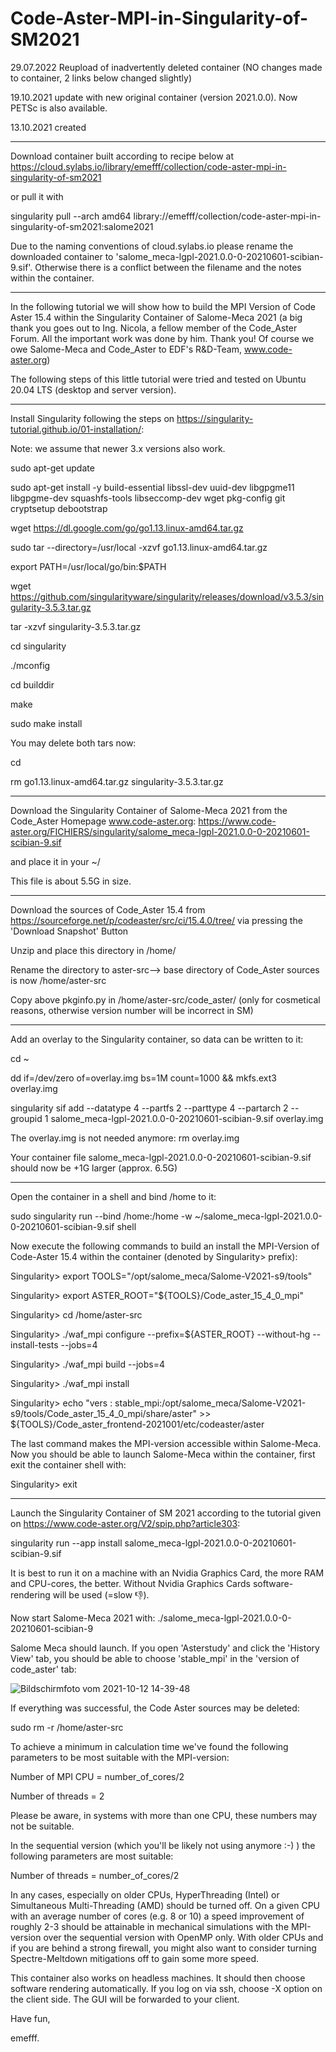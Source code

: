 # Code-Aster-MPI-in-Singularity-of-SM2021

29.07.2022 Reupload of inadvertently deleted container (NO changes made to container, 2 links below changed slightly)

19.10.2021 update with new original container (version 2021.0.0). Now PETSc is also available.

13.10.2021 created

________________________________________________________________________________________________________________________________________________
Download container built according to recipe below at https://cloud.sylabs.io/library/emefff/collection/code-aster-mpi-in-singularity-of-sm2021

or pull it with

singularity pull --arch amd64 library://emefff/collection/code-aster-mpi-in-singularity-of-sm2021:salome2021 
 
Due to the naming conventions of cloud.sylabs.io please rename the downloaded container to 'salome_meca-lgpl-2021.0.0-0-20210601-scibian-9.sif'. Otherwise there is a conflict between the filename and the notes within the container.

________________________________________________________________________________________________________

In the following tutorial we will show how to build the MPI Version of Code Aster 15.4 within the Singularity Container of Salome-Meca 2021
(a big thank you goes out to Ing. Nicola, a fellow member of the Code_Aster Forum. All the important work was done by him. Thank you! Of course we owe Salome-Meca and Code_Aster to EDF's R&D-Team, www.code-aster.org)

The following steps of this little tutorial were tried and tested on Ubuntu 20.04 LTS (desktop and server version).

________________________________________________________________________________________________________
Install Singularity following the steps on https://singularity-tutorial.github.io/01-installation/:

Note: we assume that newer 3.x versions also work.

sudo apt-get update

sudo apt-get install -y build-essential libssl-dev uuid-dev libgpgme11  libgpgme-dev squashfs-tools libseccomp-dev wget pkg-config git cryptsetup debootstrap
    
wget https://dl.google.com/go/go1.13.linux-amd64.tar.gz

sudo tar --directory=/usr/local -xzvf go1.13.linux-amd64.tar.gz

export PATH=/usr/local/go/bin:$PATH

wget https://github.com/singularityware/singularity/releases/download/v3.5.3/singularity-3.5.3.tar.gz

tar -xzvf singularity-3.5.3.tar.gz

cd singularity

./mconfig

cd builddir

make

sudo make install

You may delete both tars now:

cd

rm go1.13.linux-amd64.tar.gz singularity-3.5.3.tar.gz

_________________________________________________________________________________________________________
Download the Singularity Container of Salome-Meca 2021 from the Code_Aster Homepage www.code-aster.org:
https://www.code-aster.org/FICHIERS/singularity/salome_meca-lgpl-2021.0.0-0-20210601-scibian-9.sif

and place it in your ~/

This file is about 5.5G in size.

_________________________________________________________________________________________________________
Download the sources of Code_Aster 15.4 from https://sourceforge.net/p/codeaster/src/ci/15.4.0/tree/ via pressing
the 'Download Snapshot' Button

Unzip and place this directory in /home/

Rename the directory to aster-src--> base directory of Code_Aster sources is now /home/aster-src

Copy above pkginfo.py in /home/aster-src/code_aster/ (only for cosmetical reasons, otherwise version number will be incorrect in SM)
_________________________________________________________________________________________________________
Add an overlay to the Singularity container, so data can be written to it:

cd ~

dd if=/dev/zero of=overlay.img bs=1M count=1000 && mkfs.ext3 overlay.img

singularity sif add --datatype 4 --partfs 2 --parttype 4 --partarch 2 --groupid 1 salome_meca-lgpl-2021.0.0-0-20210601-scibian-9.sif overlay.img

The overlay.img is not needed anymore:
rm overlay.img

Your container file salome_meca-lgpl-2021.0.0-0-20210601-scibian-9.sif should now be +1G larger (approx. 6.5G)

_________________________________________________________________________________________________________
Open the container in a shell and bind /home to it:

sudo singularity run --bind  /home:/home -w ~/salome_meca-lgpl-2021.0.0-0-20210601-scibian-9.sif shell

Now execute the following commands to build an install the MPI-Version of Code-Aster 15.4 within the container (denoted by Singularity> prefix):

Singularity> export TOOLS="/opt/salome_meca/Salome-V2021-s9/tools"

Singularity> export ASTER_ROOT="${TOOLS}/Code_aster_15_4_0_mpi"

Singularity> cd /home/aster-src

Singularity> ./waf_mpi configure --prefix=${ASTER_ROOT} --without-hg --install-tests --jobs=4 

Singularity> ./waf_mpi build --jobs=4

Singularity> ./waf_mpi install

Singularity> echo "vers : stable_mpi:/opt/salome_meca/Salome-V2021-s9/tools/Code_aster_15_4_0_mpi/share/aster" >> ${TOOLS}/Code_aster_frontend-2021001/etc/codeaster/aster

The last command makes the MPI-version accessible within Salome-Meca.
Now you should be able to launch Salome-Meca within the container, first exit the container shell with:

Singularity> exit
___________________________________________________________________________________________________________

Launch the Singularity Container of SM 2021 according to the tutorial given on https://www.code-aster.org/V2/spip.php?article303:

singularity run --app install salome_meca-lgpl-2021.0.0-0-20210601-scibian-9.sif

It is best to run it on a machine with an Nvidia Graphics Card, the more RAM and CPU-cores, the better. Without Nvidia Graphics Cards software-rendering will be used (=slow 👎).

Now start Salome-Meca 2021 with:
./salome_meca-lgpl-2021.0.0-0-20210601-scibian-9

Salome Meca should launch. If you open 'Asterstudy' and click the 'History View' tab, you should be able to choose 'stable_mpi' in the 'version of code_aster' tab:

![Bildschirmfoto vom 2021-10-12 14-39-48](https://user-images.githubusercontent.com/89903493/136958409-a338627c-867f-4bc8-89d9-b0c707ff6135.png)

If everything was successful, the Code Aster sources may be deleted:

sudo rm -r /home/aster-src

To achieve a minimum in calculation time we've found the following parameters to be most suitable with the MPI-version:

Number of MPI CPU = number_of_cores/2

Number of threads = 2

Please be aware, in systems with more than one CPU, these numbers may not be suitable. 

In the sequential version (which you'll be likely not using anymore :-) ) the following parameters are most suitable:

Number of threads = number_of_cores/2

In any cases, especially on older CPUs, HyperThreading (Intel) or Simultaneous Multi-Threading (AMD) should be turned off. On a given CPU with an average number of cores (e.g. 8 or 10) a speed improvement of roughly 2-3 should be attainable in mechanical simulations with the MPI-version over the sequential version with OpenMP only. With older CPUs and if you are behind a strong firewall, you might also want to consider turning Spectre-Meltdown mitigations off to gain some more speed. 

This container also works on headless machines. It should then choose software rendering automatically. If you log on via ssh, choose -X option on the client side. The GUI will be forwarded to your client.

Have fun,

emefff.












